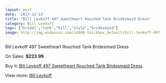 ```yaml
---
layout: post
date: '2017-12-13'
title: "Bill Levkoff 497 Sweetheart Rouched Tank Bridesmaid Dress"
category: Bill Levkoff
tags: ["bridal","tank","bill","style","bridesmaid"]
image: http://img.eudances.com/14088-thickbox_default/bill-levkoff-497-sweetheart-rouched-tank-bridesmaid-dress.jpg
---
```

Bill Levkoff 497 Sweetheart Rouched Tank Bridesmaid Dress

On Sales: **$223.99**
<a href="https://www.eudances.com/en/bill-levkoff/4225-bill-levkoff-497-sweetheart-rouched-tank-bridesmaid-dress.html"><amp-img layout="responsive" width="600" height="600" src="//img.eudances.com/14088-thickbox_default/bill-levkoff-497-sweetheart-rouched-tank-bridesmaid-dress.jpg" alt="Bill Levkoff 497 Sweetheart Rouched Tank Bridesmaid Dress 0" /></a>
<a href="https://www.eudances.com/en/bill-levkoff/4225-bill-levkoff-497-sweetheart-rouched-tank-bridesmaid-dress.html"><amp-img layout="responsive" width="600" height="600" src="//img.eudances.com/14089-thickbox_default/bill-levkoff-497-sweetheart-rouched-tank-bridesmaid-dress.jpg" alt="Bill Levkoff 497 Sweetheart Rouched Tank Bridesmaid Dress 1" /></a>

Buy it: [Bill Levkoff 497 Sweetheart Rouched Tank Bridesmaid Dress](https://www.eudances.com/en/bill-levkoff/4225-bill-levkoff-497-sweetheart-rouched-tank-bridesmaid-dress.html "Bill Levkoff 497 Sweetheart Rouched Tank Bridesmaid Dress")

View more: [Bill Levkoff](https://www.eudances.com/en/57-bill-levkoff "Bill Levkoff")